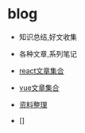 # blog

+ 知识总结,好文收集
+ 各种文章,系列笔记

+ [react文章集合](https://github.com/bufanjs/blog/issues/1)
+ [vue文章集合](https://github.com/bufanjs/blog/issues/1)
+ [资料整理]()
+ []